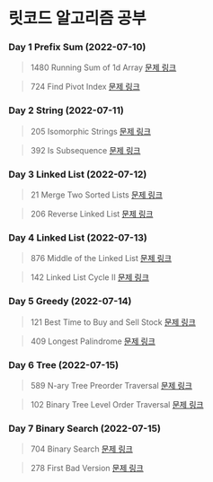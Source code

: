 # 릿코드 알고리즘 공부

### Day 1 Prefix Sum (2022-07-10)

> 1480 Running Sum of 1d Array [문제 링크](https://leetcode.com/problems/running-sum-of-1d-array/)

> 724 Find Pivot Index [문제 링크](https://leetcode.com/problems/find-pivot-index/)

### Day 2 String (2022-07-11)

> 205 Isomorphic Strings [문제 링크](https://leetcode.com/problems/isomorphic-strings/)

> 392 Is Subsequence [문제 링크](https://leetcode.com/problems/is-subsequence/)

### Day 3 Linked List (2022-07-12)

> 21 Merge Two Sorted Lists [문제 링크](https://leetcode.com/problems/merge-two-sorted-lists/)

> 206 Reverse Linked List [문제 링크](https://leetcode.com/problems/reverse-linked-list/)

### Day 4 Linked List (2022-07-13)

> 876 Middle of the Linked List [문제 링크](https://leetcode.com/problems/middle-of-the-linked-list/)

> 142 Linked List Cycle II [문제 링크](https://leetcode.com/problems/linked-list-cycle-ii/)

### Day 5 Greedy (2022-07-14)

> 121 Best Time to Buy and Sell Stock [문제 링크](https://leetcode.com/problems/best-time-to-buy-and-sell-stock/)

> 409 Longest Palindrome [문제 링크](https://leetcode.com/problems/longest-palindrome/)

### Day 6 Tree (2022-07-15)

> 589 N-ary Tree Preorder Traversal [문제 링크](https://leetcode.com/problems/n-ary-tree-preorder-traversal/)

> 102 Binary Tree Level Order Traversal [문제 링크](https://leetcode.com/problems/binary-tree-level-order-traversal/)

### Day 7 Binary Search (2022-07-15)

> 704 Binary Search [문제 링크](https://leetcode.com/problems/binary-search/)

> 278 First Bad Version [문제 링크](https://leetcode.com/problems/first-bad-version/)
